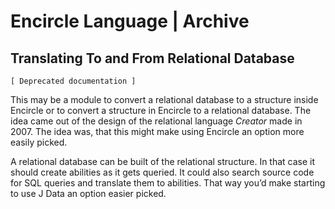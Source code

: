 ﻿Encircle Language | Archive
===========================

Translating To and From Relational Database
-------------------------------------------

`[ Deprecated documentation ]`

This may be a module to convert a relational database to a structure inside Encircle or to convert a structure in Encircle to a relational database. The idea came out of the design of the relational language *Creator* made in 2007. The idea was, that this might make using Encircle an option more easily picked.

A relational database can be built of the relational structure. In that case it should create abilities as it gets queried. It could also search source code for SQL queries and translate them to abilities. That way you’d make starting to use J Data an option easier picked.